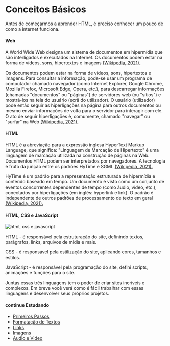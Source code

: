 # Conceitos Básicos
Antes de começarmos a aprender HTML, é preciso conhecer um pouco de como a internet funciona.

#### Web
A World Wide Web designa um sistema de documentos em hipermídia que são interligados e executados na Internet. Os documentos podem estar na forma de vídeos, sons, hipertextos e imagens <a href="https://pt.wikipedia.org/wiki/World_Wide_Web">(Wikipedia, 2021).</a>

Os documentos podem estar na forma de vídeos, sons, hipertextos e imagens. Para consultar a informação, pode-se usar um programa de computador chamado navegador (como Internet Explorer, Google Chrome, Mozilla Firefox, Microsoft Edge, Opera, etc.), para descarregar informações (chamadas "documentos" ou "páginas") de servidores web (ou "sítios") e mostrá-los na tela do usuário (ecrã do utilizador). O usuário (utilizador) pode então seguir as hiperligações na página para outros documentos ou mesmo enviar informações de volta para o servidor para interagir com ele. O ato de seguir hiperligações é, comumente, chamado "navegar" ou "surfar" na Web <a href="https://pt.wikipedia.org/wiki/World_Wide_Web">(Wikipedia, 2021).</a>

#### HTML 
HTML é a abreviação para a expressão inglesa HyperText Markup Language, que significa: "Linguagem de Marcação de Hipertexto" é uma linguagem de marcação utilizada na construção de páginas na Web. Documentos HTML podem ser interpretados por navegadores. A tecnologia é fruto da junção entre os padrões HyTime e SGML <a href="https://pt.wikipedia.org/wiki/HTML">(Wikipedia, 2021).</a>

HyTime é um padrão para a representação estruturada de hipermídia e conteúdo baseado em tempo. Um documento é visto como um conjunto de eventos concorrentes dependentes de tempo (como áudio, vídeo, etc.), conectados por hiperligações (em inglês: hyperlink e link). O padrão é independente de outros padrões de processamento de texto em geral <a href="https://pt.wikipedia.org/wiki/HTML">(Wikipedia, 2021).</a>

#### HTML, CSS e JavaScript
<img src="https://www.alura.com.br/artigos/assets/html-css-js/imagem-4.png"  alt="html, css e javascript"/>

HTML - é responsável pela estruturação do site, definindo textos, parágrafos, links, arquivos de midia e mais. 

CSS - é responsável pela estilização do site, aplicando cores, tamanhos e estilos.

JavaScript - é responsável pela programação do site, defini scripts, animações e funções para o site.

Juntas essas três linguagens tem o poder de criar sites incríveis e complexos. Em breve você verá como é fácil trabalhar com essas linguagens e desenvolver seus próprios projetos.

#### continue Estudando
- <a href="https://github.com/wesleybertipaglia/html-para-iniciantes/blob/main/2.%20Primeiros%20Passos.md">Primeiros Passos</a>
- <a href="https://github.com/wesleybertipaglia/html-para-iniciantes/blob/main/3.%20Formatacao%20de%20Textos.md">Formatação de Textos</a>
- <a href="https://github.com/wesleybertipaglia/html-para-iniciantes/blob/main/4.%20Links.md">Links</a>
- <a href="https://github.com/wesleybertipaglia/html-para-iniciantes/blob/main/5.%20Imagens.md">Imagens</a>
- <a href="https://github.com/wesleybertipaglia/html-para-iniciantes/blob/main/6.%20Audio%20e%20Video.md">Audio e Video</a>
